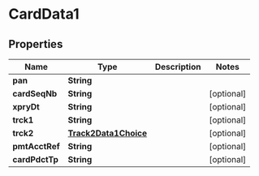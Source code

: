 

# CardData1

## Properties

Name | Type | Description | Notes
------------ | ------------- | ------------- | -------------
**pan** | **String** |  | 
**cardSeqNb** | **String** |  |  [optional]
**xpryDt** | **String** |  |  [optional]
**trck1** | **String** |  |  [optional]
**trck2** | [**Track2Data1Choice**](Track2Data1Choice.md) |  |  [optional]
**pmtAcctRef** | **String** |  |  [optional]
**cardPdctTp** | **String** |  |  [optional]



